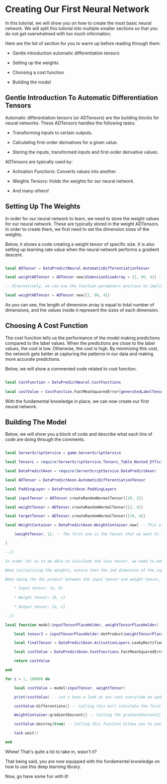 # Creating Our First Neural Network

In this tutorial, we will show you on how to create the most basic neural network. We will split this tutorial into multiple smaller sections so that you do not get overwhelmed with too much information.

Here are the list of section for you to warm up before reading through them.

* Gentle introduction automatic differentiation tensors
	
* Setting up the weights
	
* Choosing a cost function
	
* Building the model
	
## Gentle Introduction To Automatic Differentiation Tensors

Automatic differentiation tensors (or ADTensors) are the building blocks for neural networks. These ADTensors handles the following tasks:

* Transforming inputs to certain outputs.
	
* Calculating first-order derivatives for a given value.
	
* Storing the inputs, transformed inputs and first-order derivative values.
	
ADTensors are typically used by:

* Activation Functions: Converts values into another.
	
* Weights Tensors: Holds the weights for our neural network.

* And many others!

## Setting Up The Weights

In order for our neural network to learn, we need to store the weight values for our neural network. These are typically stored in the weight ADTensors. In order to create them, we first need to set the dimension sizes of the weights. 

Below, it shows a code creating a weight tensor of specific size. It is also setting up learning rate value when the neural network performs a gradient descent.

```lua

local ADTensor = DataPredictNeural.AutomaticDifferentiationTensor

local weightADTensor = ADTensor.new{dimensionSizeArray = {1, 90, 4}} -- Pay attention to the fact we're using curly brackets and not the normal brackets when inputting out parameters.

-- Alternatively, we can use the function parameters position to implicitly tell what type of value for that particular value.

local weightADTensor = ADTensor.new{{1, 90, 4}}

```

As you can see, the length of dimension array is equal to total number of dimensions, and the values inside it represent the sizes of each dimension.

## Choosing A Cost Function

The cost function tells us the performance of the model making predictions compared to the label values. When the predictions are close to the label values, the cost is low. Otherwise, the cost is high. By minimizing this cost, the network gets better at capturing the patterns in our data and making more accurate predictions.

Below, we will show a commented code related to cost function.

```lua

local CostFunction = DataPredictNeural.CostFunctions
	
local costValue = CostFunction.FastMeanSquaredError{generatedLabelTensor, labelTensor} -- This function is used to calculate the overall cost or error between the output and label tensors.

```

With the fundamental knowledge in place, we can now create our first neural network.

## Building The Model

Below, we will show you a block of code and describe what each line of code are doing through the comments.

```lua

local ServerScriptService = game.ServerScriptService

local TensorL = require(ServerScriptService.TensorL_Table_Nested_Efficient_Version_2)

local DataPredictAxon = require(ServerScriptService.DataPredictAxon)

local ADTensor = DataPredictAxon.AutomaticDifferentiationTensor

local PaddingLayer = DataPredictAxon.PaddingLayers

local inputTensor = ADTensor.createRandomNormalTensor{{10, 2}}

local weightTensor = ADTensor.createRandomNormalTensor{{2, 4}}

local targetTensor = ADTensor.createRandomNormalTensor{{10, 4}}

local WeightContainer = DataPredictAxon.WeightContainer.new{ -- This allows us to adjust the weights.

	{weightTensor, 1}, -- The first one is the tensor that we want to train, the second is the learning rate for adjusting our tensor value.

}

--[[

In order for us to be able to calculate the loss tensor, we need to make sure the generated label tensor dimensions matches with the original one.

When initializing the weights, ensure that the 2nd dimension of the input tensor matches the 1st dimension of the weight tensor.

When doing the dot product between the input tensor and weight tensor, it will give a new tensor shape.

	* Input tensor: {a, b}
	
	* Weight tensor: {b, c}
	
	* Output tensor: {a, c}

--]]

local function model(inputTensorPlaceHolder, weightTensorPlaceHolder) -- Let's create ourselves a good old model in a form of function.

	local tensor3 = inputTensorPlaceHolder:dotProduct{weightTensorPlaceHolder}

	local finalTensor = DataPredictAxon.ActivationLayers.LeakyRectifiedLinearUnit{tensor3}

	local costValue = DataPredictAxon.CostFunctions.FastMeanSquaredError{finalTensor, targetTensor}

	return costValue

end

for i = 1, 100000 do

	local costValue = model(inputTensor, weightTensor)

	print(costValue) -- Let's have a look at our cost everytime we update our neural network.

	costValue:differentiate{} -- Calling this will calculate the first derivative tensors for all our operations, including for out weight tensor.

	WeightContainer:gradientDescent{} -- Calling the gradientDescent{} allows you to adjust the weight tensor values.

	costValue:destroy{true} -- Calling this function allows you to avoid wasting the computer's memory.

	task.wait()

end

```

Whew! That's quite a lot to take in, wasn't it?

That being said, you are now equipped with the fundamental knowledge on how to use this deep learning library.

Now, go have some fun with it!
